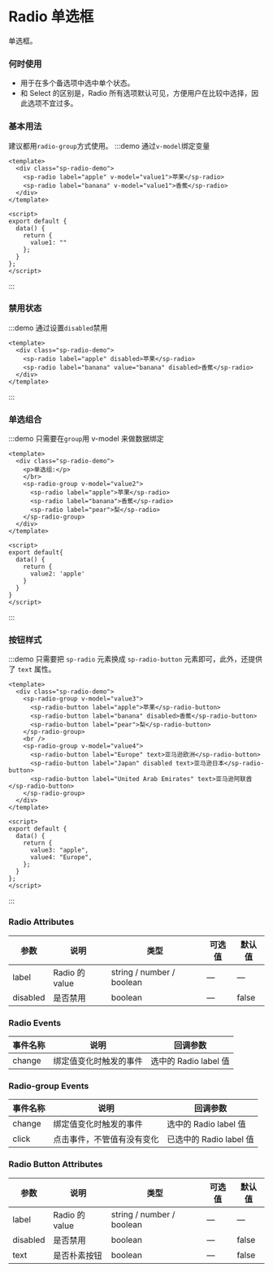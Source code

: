 # Radio 单选框

单选框。

### 何时使用

- 用于在多个备选项中选中单个状态。
- 和 Select 的区别是，Radio 所有选项默认可见，方便用户在比较中选择，因此选项不宜过多。

### 基本用法

建议都用`radio-group`方式使用。
:::demo 通过`v-model`绑定变量

```vue
<template>
  <div class="sp-radio-demo">
    <sp-radio label="apple" v-model="value1">苹果</sp-radio>
    <sp-radio label="banana" v-model="value1">香蕉</sp-radio>
  </div>
</template>

<script>
export default {
  data() {
    return {
      value1: ""
    };
  }
};
</script>
```

:::

### 禁用状态

:::demo 通过设置`disabled`禁用

```vue
<template>
  <div class="sp-radio-demo">
    <sp-radio label="apple" disabled>苹果</sp-radio>
    <sp-radio label="banana" value="banana" disabled>香蕉</sp-radio>
  </div>
</template>
```

:::

### 单选组合

:::demo 只需要在`group`用 v-model 来做数据绑定

```vue
<template>
  <div class="sp-radio-demo">
    <p>单选组:</p>
    </br>
    <sp-radio-group v-model="value2">
      <sp-radio label="apple">苹果</sp-radio>
      <sp-radio label="banana">香蕉</sp-radio>
      <sp-radio label="pear">梨</sp-radio>
    </sp-radio-group>
  </div>
</template>

<script>
export default{
  data() {
    return {
      value2: 'apple'
    }
  }
}
</script>
```

:::

### 按钮样式

:::demo 只需要把 `sp-radio` 元素换成 `sp-radio-button` 元素即可，此外，还提供了 `text` 属性。

```vue
<template>
  <div class="sp-radio-demo">
    <sp-radio-group v-model="value3">
      <sp-radio-button label="apple">苹果</sp-radio-button>
      <sp-radio-button label="banana" disabled>香蕉</sp-radio-button>
      <sp-radio-button label="pear">梨</sp-radio-button>
    </sp-radio-group>
    <br />
    <sp-radio-group v-model="value4">
      <sp-radio-button label="Europe" text>亚马逊欧洲</sp-radio-button>
      <sp-radio-button label="Japan" disabled text>亚马逊日本</sp-radio-button>
      <sp-radio-button label="United Arab Emirates" text>亚马逊阿联酋</sp-radio-button>
    </sp-radio-group>
  </div>
</template>

<script>
export default {
  data() {
    return {
      value3: "apple",
      value4: "Europe",
    };
  }
};
</script>
```

:::

### Radio Attributes

| 参数     | 说明           | 类型                      | 可选值 | 默认值 |
| -------- | -------------- | ------------------------- | ------ | ------ |
| label    | Radio 的 value | string / number / boolean | —      | —      |
| disabled | 是否禁用       | boolean                   | —      | false  |

### Radio Events

| 事件名称 | 说明                   | 回调参数              |
| -------- | ---------------------- | --------------------- |
| change   | 绑定值变化时触发的事件 | 选中的 Radio label 值 |

### Radio-group Events

| 事件名称 | 说明                   | 回调参数              |
| -------- | ---------------------- | --------------------- |
| change   | 绑定值变化时触发的事件 | 选中的 Radio label 值 |
| click   | 点击事件，不管值有没有变化 | 已选中的 Radio label 值 |

### Radio Button Attributes

| 参数     | 说明           | 类型                      | 可选值 | 默认值 |
| -------- | -------------- | ------------------------- | ------ | ------ |
| label    | Radio 的 value | string / number / boolean | —      | —      |
| disabled | 是否禁用       | boolean                   | —      | false  |
| text    | 是否朴素按钮   | boolean                   | —      | false  |

<script>
export default{
  data() {
    return {
      value1: '',
      value2: 'apple',
      value3: 'apple',
      value4: 'Europe',
    }
  },
  watch: {
    value1(val) {
      console.log(val)
    },
    value2(val) {
      console.log(val)
    },
    value3(val) {
      console.log(val)
    },
    value4(val) {
      console.log(val)
    },
  }
}
</script>

<style>
.sp-radio-demo {
  .sp-radio-wrap {
    margin-right: 10px;
  }
}
</style>
